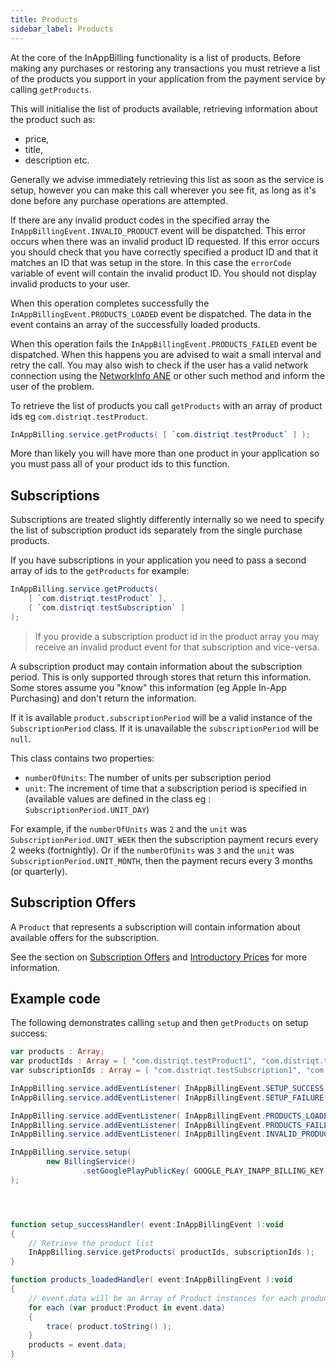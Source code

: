```yaml
---
title: Products
sidebar_label: Products
---
```


At the core of the InAppBilling functionality is a list of products. 
Before making any purchases or restoring any transactions you must retrieve a list of the 
products you support in your application from the payment service by calling `getProducts`.

This will initialise the list of products available, retrieving information about the product such as: 
- price, 
- title, 
- description etc.

Generally we advise immediately retrieving this list as soon as the service is setup, 
however you can make this call wherever you see fit, as long as it's done before any 
purchase operations are attempted.

If there are any invalid product codes in the specified array the `InAppBillingEvent.INVALID_PRODUCT` event 
will be dispatched. This error occurs when there was an invalid product ID requested. 
If this error occurs you should check that you have correctly specified a product ID and 
that it matches an ID that was setup in the store. 
In this case the `errorCode` variable of event will contain the invalid product ID. 
You should not display invalid products to your user. 

When this operation completes successfully the `InAppBillingEvent.PRODUCTS_LOADED` event be dispatched. 
The data in the event contains an array of the successfully loaded products.

When this operation fails the `InAppBillingEvent.PRODUCTS_FAILED` event be dispatched. 
When this happens you are advised to wait a small interval and retry the call. 
You may also wish to check if the user has a valid network connection using the 
[NetworkInfo ANE](http://airnativeextensions.com/extension/com.distriqt.NetworkInfo) 
or other such method and inform the user of the problem.


To retrieve the list of products you call `getProducts` with an array of 
product ids eg `com.distriqt.testProduct`.

```actionscript
InAppBilling.service.getProducts( [ `com.distriqt.testProduct` ] );
```

More than likely you will have more than one product in your application 
so you must pass all of your product ids to this function.


## Subscriptions

Subscriptions are treated slightly differently internally so we need to specify the list 
of subscription product ids separately from the single purchase products.

If you have subscriptions in your application you need to pass a second array of 
ids to the `getProducts` for example:

```actionscript
InAppBilling.service.getProducts( 
	[ `com.distriqt.testProduct` ],
	[ `com.distriqt.testSubscription` ] 
);
```

>
> If you provide a subscription product id in the product array you may receive an
> invalid product event for that subscription and vice-versa.
>


A subscription product may contain information about the subscription period. This is only supported through stores that return this information.
Some stores assume you "know" this information (eg Apple In-App Purchasing) and don't return the information. 

If it is available `product.subscriptionPeriod` will be a valid instance of the `SubscriptionPeriod` class. If it is unavailable the `subscriptionPeriod` will be `null`.

This class contains two properties:

- `numberOfUnits`: The number of units per subscription period
- `unit`: The increment of time that a subscription period is specified in (available values are defined in the class eg : `SubscriptionPeriod.UNIT_DAY`)

For example, if the `numberOfUnits` was `2` and the `unit` was  `SubscriptionPeriod.UNIT_WEEK` then the subscription payment recurs every 2 weeks (fortnightly). Or if the `numberOfUnits` was `3` and the `unit` was  `SubscriptionPeriod.UNIT_MONTH`, then the payment recurs every 3 months (or quarterly).



## Subscription Offers

A `Product` that represents a subscription will contain information about available offers for the subscription. 

See the section on [Subscription Offers](subscription-offers.md) and [Introductory Prices](introductory-prices.md) for more information.



## Example code

The following demonstrates calling `setup` and then `getProducts` on setup success:

```actionscript
var products : Array;
var productIds : Array = [ "com.distriqt.testProduct1", "com.distriqt.testProduct2" ];
var subscriptionIds : Array = [ "com.distriqt.testSubscription1", "com.distriqt.testSubscription2" ];

InAppBilling.service.addEventListener( InAppBillingEvent.SETUP_SUCCESS,   		setup_successHandler );
InAppBilling.service.addEventListener( InAppBillingEvent.SETUP_FAILURE,   		setup_failureHandler );

InAppBilling.service.addEventListener( InAppBillingEvent.PRODUCTS_LOADED, 		products_loadedHandler );
InAppBilling.service.addEventListener( InAppBillingEvent.PRODUCTS_FAILED, 		products_failedHandler );
InAppBilling.service.addEventListener( InAppBillingEvent.INVALID_PRODUCT,		product_invalidHandler );

InAppBilling.service.setup(
        new BillingService()
                .setGooglePlayPublicKey( GOOGLE_PLAY_INAPP_BILLING_KEY )
);




function setup_successHandler( event:InAppBillingEvent ):void
{
	// Retrieve the product list
	InAppBilling.service.getProducts( productIds, subscriptionIds );
}

function products_loadedHandler( event:InAppBillingEvent ):void
{
	// event.data will be an Array of Product instances for each product and subscription successfully loaded
	for each (var product:Product in event.data)
	{
		trace( product.toString() );
	}
	products = event.data;
}
```
